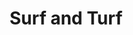 ---
title: "Surf and Turf"
price: "$22.00"
category: "Dinner"
img: "src/images/menu/Surf-and-Turf.png"
desc: "Steak and shrimp 12oz top sirloin tender and flavorful with sautéed shrimp"
---